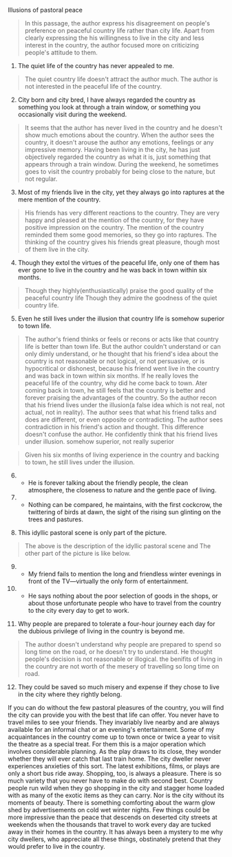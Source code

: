 Illusions of pastoral peace
>In this passage, the author express his disagreement on people's preference on peaceful country life rather than city life.
Apart from clearly expressing the his willingness to live in the city and less interest in the country, the author focused more on criticizing people's attitude to them.

1. The quiet life of the country has never appealed to me. 
>The quiet country life doesn't attract the author much. The author is not interested in the peaceful life of the country.

2. City born and city bred, I have always regarded the country as something you look at through a train window, or something you occasionally visit during the weekend. 
>It seems that the author has never lived in the country and he doesn't show much emotions about the country. When the author sees the country, it doesn't arouse the author any emotions, feelings or any impressive memory. Having been living in the city, he has just objectively regarded the country as what it is, just something that appears through a train window. During the weekend, he sometimes goes to visit the country probably for being close to the nature, but not regular.

3. Most of my friends live in the city, yet they always go into raptures at the mere mention of the country. 
>His friends has very different reactions to the country. They are very happy and pleased at the mention of the country, for they have positive impression on the country. The mention of the country reminded them some good memories, so they go into raptures. The thinking of the country gives his friends great pleasure, though most of them live in the city.

4. Though they extol the virtues of the peaceful life, only one of them has ever gone to live in the country and he was back in town within six months. 
>Though they highly(enthusiastically) praise the good quality of the peaceful country life
>Though they admire the goodness of the quiet country life.

5. Even he still lives under the illusion that country life is somehow superior to town life. 
>The author's friend thinks or feels or recons or acts like that country life is better than town life. But the author couldn't understand or can only dimly understand, or he thought that his friend's idea about the country is not reasonable or not logical, or not persuasive, or is hypocritical or dishonest, because his friend went live in the country and was back in town within six months. If he really loves the peaceful life of the country, why did he come back to town. Ater coming back in town, he still feels that the country is better and forever praising the advantages of the country. So the author recon that his friend lives under the illusion(a false idea which is not real, not actual, not in reality). The author sees that what his friend talks and does are different, or even opposite or contradicting. The author sees contradiction in his friend's action and thought. This difference doesn't confuse the author. He confidently think that his friend lives under illusion.
>somehow superior, not really superior

>Given his six months of living experience in the country and backing to town, he still lives under the illusion.

6. - He is forever talking about the friendly people, the clean atmosphere, the closeness to nature and the gentle pace of living. 
7. - Nothing can be compared, he maintains, with the first cockcrow, the twittering of birds at dawn, the sight of the rising sun glinting on the trees and pastures. 

8. This idyllic pastoral scene is only part of the picture. 
>The above is the description of the idyllic pastoral scene and The other part of the picture is like below.

9. - My friend fails to mention the long and friendless winter evenings in front of the TV—virtually the only form of entertainment. 
10. - He says nothing about the poor selection of goods in the shops, or about those unfortunate people who have to travel from the country to the city every day to get to work. 

11. Why people are prepared to tolerate a four-hour journey each day for the dubious privilege of living in the country is beyond me. 
>The author doesn't understand why people are prepared to spend so long time on the road, or he doesn't try to understand. He thought people's decision is not reasonable or illogical. the benifits of living in the country are not worth of the mesery of travelling so long time on road.
12. They could be saved so much misery and expense if they chose to live in the city where they rightly belong.

If you can do without the few pastoral pleasures of the country, you will find the city can provide you with the best that life can offer. You never have to travel miles to see your friends. They invariably live nearby and are always available for an informal chat or an evening's entertainment. Some of my acquaintances in the country come up to town once or twice a year to visit the theatre as a special treat. For them this is a major operation which involves considerable planning. As the play draws to its close, they wonder whether they will ever catch that last train home. The city dweller never experiences anxieties of this sort. The latest exhibitions, films, or plays are only a short bus ride away. Shopping, too, is always a pleasure. There is so much variety that you never have to make do with second best. Country people run wild when they go shopping in the city and stagger home loaded with as many of the exotic items as they can carry. Nor is the city without its moments of beauty. There is something comforting about the warm glow shed by advertisements on cold wet winter nights. Few things could be more impressive than the peace that descends on deserted city streets at weekends when the thousands that travel to work every day are tucked away in their homes in the country. It has always been a mystery to me why city dwellers, who appreciate all these things, obstinately pretend that they would prefer to live in the country.